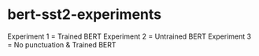 # bert-sst2-experiments

Experiment 1 = Trained BERT
Experiment 2 = Untrained BERT
Experiment 3 = No punctuation & Trained BERT
